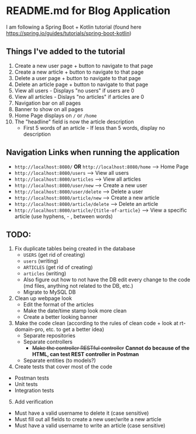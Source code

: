 # README.md for Blog Application

I am following a Spring Boot + Kotlin tutorial (found here https://spring.io/guides/tutorials/spring-boot-kotlin)

## Things I've added to the tutorial

1. Create a new user page + button to navigate to that page
2. Create a new article + button to navigate to that page
3. Delete a user page + button to navigate to that page
4. Delete an article page + button to navigate to that page
5. View all users - Displays "no users" if users are 0
6. View all articles - Dislays "no articles" if articles are 0
7. Navigation bar on all pages
8. Banner to show on all pages
9. Home Page displays on `/` or `/home`
10. The "headline" field is now the article description
    - First 5 words of an article - If less than 5 words, display no description

## Navigation Links when running the application

- `http://localhost:8080/` **OR** `http://localhost:8080/home` --> Home Page
- `http://localhost:8080/users` --> View all users
- `http://localhost:8080/articles` --> View all articles
- `http://localhost:8080/user/new` --> Create a new user
- `http://localhost:8080/user/delete` --> Delete a user
- `http://localhost:8080/article/new` --> Create a new article
- `http://localhost:8080/article/delete` --> Delete an article
- `http://localhost:8080/article/{title-of-article}` --> View a specific article (use hyphens, - , between words)

## TODO: 

1. Fix duplicate tables being created in the database
   - `USERS` (get rid of creating)
   - `users` (writing)
   - `ARTICLES` (get rid of creating)
   - `articles` (writing)
   - Also figure out how to not have the DB edit every change to the code (md files, 
   anything not related to the DB, etc.)
   - Migrate to MySQL DB
2. Clean up webpage look
   - Edit the format of the articles
   - Make the date/time stamp look more clean
   - Create a better looking banner
3. Make the code clean (according to the rules of clean code + look at rt-domain-pro, etc.
to get a better idea)
   - Separate repositories
   - Separate controllers
     - ~~Make the controller RESTful controller~~ **Cannot do because of the HTML, can test REST controller in Postman**
   - Separate entities (to models?)
4. Create tests that cover most of the code
  - Postman tests
  - Unit tests
  - Integration tests
5. Add verification
  - Must have a valid username to delete it (case sensitive)
  - Must fill out all fields to create a new user/write a new article
  - Must have a valid username to write an article (case sensitive)
